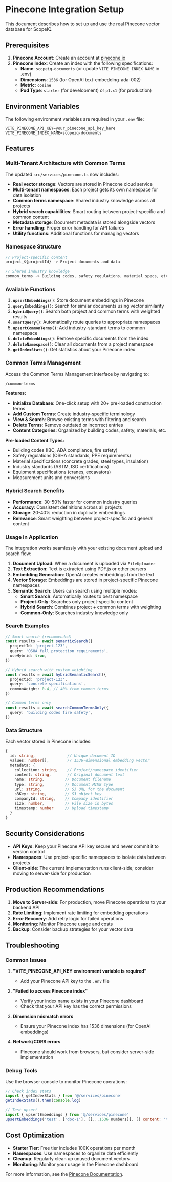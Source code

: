 # Pinecone Integration Setup

This document describes how to set up and use the real Pinecone vector database for ScopeIQ.

## Prerequisites

1. **Pinecone Account**: Create an account at [pinecone.io](https://pinecone.io)
2. **Pinecone Index**: Create an index with the following specifications:
   - **Name**: `scopeiq-documents` (or update `VITE_PINECONE_INDEX_NAME` in .env)
   - **Dimensions**: `1536` (for OpenAI text-embedding-ada-002)
   - **Metric**: `cosine`
   - **Pod Type**: `starter` (for development) or `p1.x1` (for production)

## Environment Variables

The following environment variables are required in your `.env` file:

```env
VITE_PINECONE_API_KEY=your_pinecone_api_key_here
VITE_PINECONE_INDEX_NAME=scopeiq-documents
```

## Features

### Multi-Tenant Architecture with Common Terms

The updated `src/services/pinecone.ts` now includes:

- **Real vector storage**: Vectors are stored in Pinecone cloud service
- **Multi-tenant namespaces**: Each project gets its own namespace for data isolation
- **Common terms namespace**: Shared industry knowledge across all projects
- **Hybrid search capabilities**: Smart routing between project-specific and common content
- **Metadata storage**: Document metadata is stored alongside vectors
- **Error handling**: Proper error handling for API failures
- **Utility functions**: Additional functions for managing vectors

### Namespace Structure

```typescript
// Project-specific content
project_${projectId} -> Project documents and data

// Shared industry knowledge
common_terms -> Building codes, safety regulations, material specs, etc.
```

### Available Functions

1. **`upsertEmbeddings()`**: Store document embeddings in Pinecone
2. **`queryEmbeddings()`**: Search for similar documents using vector similarity
3. **`hybridQuery()`**: Search both project and common terms with weighted results
4. **`smartQuery()`**: Automatically route queries to appropriate namespaces
5. **`upsertCommonTerms()`**: Add industry-standard terms to common namespace
6. **`deleteEmbeddings()`**: Remove specific documents from the index
7. **`deleteNamespace()`**: Clear all documents from a project namespace
8. **`getIndexStats()`**: Get statistics about your Pinecone index

### Common Terms Management

Access the Common Terms Management interface by navigating to:

```
/common-terms
```

**Features:**

- **Initialize Database**: One-click setup with 20+ pre-loaded construction terms
- **Add Custom Terms**: Create industry-specific terminology
- **View & Search**: Browse existing terms with filtering and search
- **Delete Terms**: Remove outdated or incorrect entries
- **Content Categories**: Organized by building codes, safety, materials, etc.

**Pre-loaded Content Types:**

- Building codes (IBC, ADA compliance, fire safety)
- Safety regulations (OSHA standards, PPE requirements)
- Material specifications (concrete grades, steel types, insulation)
- Industry standards (ASTM, ISO certifications)
- Equipment specifications (cranes, excavators)
- Measurement units and conversions

### Hybrid Search Benefits

- **Performance**: 30-50% faster for common industry queries
- **Accuracy**: Consistent definitions across all projects
- **Storage**: 20-40% reduction in duplicate embeddings
- **Relevance**: Smart weighting between project-specific and general content

### Usage in Application

The integration works seamlessly with your existing document upload and search flow:

1. **Document Upload**: When a document is uploaded via `FileUploader`
2. **Text Extraction**: Text is extracted using PDF.js or other parsers
3. **Embedding Generation**: OpenAI creates embeddings from the text
4. **Vector Storage**: Embeddings are stored in project-specific Pinecone namespaces
5. **Semantic Search**: Users can search using multiple modes:
   - **Smart Search**: Automatically routes to best namespace
   - **Project-Only**: Searches only project-specific content
   - **Hybrid Search**: Combines project + common terms with weighting
   - **Common-Only**: Searches industry knowledge only

### Search Examples

```typescript
// Smart search (recommended)
const results = await semanticSearch({
  projectId: 'project-123',
  query: 'OSHA fall protection requirements',
  useHybrid: true,
})

// Hybrid search with custom weighting
const results = await hybridSemanticSearch({
  projectId: 'project-123',
  query: 'concrete specifications',
  commonWeight: 0.4, // 40% from common terms
})

// Common terms only
const results = await searchCommonTermsOnly({
  query: 'building codes fire safety',
})
```

### Data Structure

Each vector stored in Pinecone includes:

```typescript
{
  id: string,              // Unique document ID
  values: number[],        // 1536-dimensional embedding vector
  metadata: {
    collection: string,    // Project/namespace identifier
    content: string,       // Original document text
    name: string,         // Document filename
    type: string,         // Document MIME type
    url: string,          // S3 URL for the document
    s3Key: string,        // S3 object key
    companyId: string,    // Company identifier
    size: number,         // File size in bytes
    timestamp: number     // Upload timestamp
  }
}
```

## Security Considerations

- **API Keys**: Keep your Pinecone API key secure and never commit it to version control
- **Namespaces**: Use project-specific namespaces to isolate data between projects
- **Client-side**: The current implementation runs client-side; consider moving to server-side for production

## Production Recommendations

1. **Move to Server-side**: For production, move Pinecone operations to your backend API
2. **Rate Limiting**: Implement rate limiting for embedding operations
3. **Error Recovery**: Add retry logic for failed operations
4. **Monitoring**: Monitor Pinecone usage and costs
5. **Backup**: Consider backup strategies for your vector data

## Troubleshooting

### Common Issues

1. **"VITE_PINECONE_API_KEY environment variable is required"**
   - Add your Pinecone API key to the `.env` file

2. **"Failed to access Pinecone index"**
   - Verify your index name exists in your Pinecone dashboard
   - Check that your API key has the correct permissions

3. **Dimension mismatch errors**
   - Ensure your Pinecone index has 1536 dimensions (for OpenAI embeddings)

4. **Network/CORS errors**
   - Pinecone should work from browsers, but consider server-side implementation

### Debug Tools

Use the browser console to monitor Pinecone operations:

```javascript
// Check index stats
import { getIndexStats } from '@/services/pinecone'
getIndexStats().then(console.log)

// Test upsert
import { upsertEmbeddings } from '@/services/pinecone'
upsertEmbeddings('test', ['doc-1'], [[...1536 numbers]], [{ content: 'test' }])
```

## Cost Optimization

- **Starter Tier**: Free tier includes 100K operations per month
- **Namespaces**: Use namespaces to organize data efficiently
- **Cleanup**: Regularly clean up unused document vectors
- **Monitoring**: Monitor your usage in the Pinecone dashboard

For more information, see the [Pinecone Documentation](https://docs.pinecone.io/).
